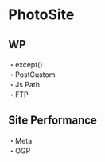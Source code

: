 # PhotoSite  

## WP  
・except()                                                          
・PostCustom  
・Js Path  
・FTP

## Site Performance
・Meta  
・OGP
